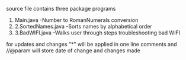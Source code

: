 source file contains three package programs 
1. Main.java -Number to RomanNumerals conversion
2. 2.SortedNames.java -Sorts names by alphabetical order
3. 3.BadWIFI.java -Walks user through steps troubleshooting bad WIFI

for updates and changes "*" will be applied in one line comments and 
//@param will store date of change and changes made
